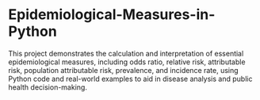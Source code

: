 # Epidemiological-Measures-in-Python
This project demonstrates the calculation and interpretation of essential epidemiological measures, including odds ratio, relative risk, attributable risk, population attributable risk, prevalence, and incidence rate, using Python code and real-world examples to aid in disease analysis and public health decision-making.
